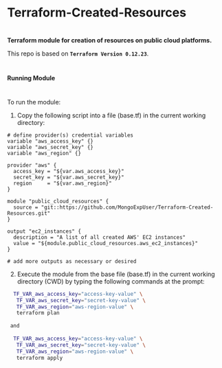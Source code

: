 #
# Terraform-Created-Resources
#

<strong>Terraform module for creation of resources on public cloud platforms.</strong>

This repo is based on <strong>```Terraform Version 0.12.23```</strong>.

#
<strong>Running Module</strong>
#

To run the module:

1) Copy the following script into a file (base.tf) in the current working directory:

```hcl
# define provider(s) credential variables
variable "aws_access_key" {}
variable "aws_secret_key" {}
variable "aws_region" {}

provider "aws" {
  access_key = "${var.aws_access_key}"
  secret_key = "${var.aws_secret_key}"
  region     = "${var.aws_region}"
}

module "public_cloud_resources" {
  source = "git::https://github.com/MongoExpUser/Terraform-Created-Resources.git"
}

output "ec2_instances" {
  description = "A list of all created AWS' EC2 instances"
  value = "${module.public_cloud_resources.aws_ec2_instances}"
}

# add more outputs as necessary or desired
```


2) Execute the module from the base file (base.tf) in the current working directory (CWD) by typing the following commands at the prompt:


```bash
  TF_VAR_aws_access_key="access-key-value" \
   TF_VAR_aws_secret_key="secret-key-value" \
   TF_VAR_aws_region="aws-region-value" \
   terraform plan
                                                                                    
 and
                                                                                    
  TF_VAR_aws_access_key="access-key-value" \
   TF_VAR_aws_secret_key="secret-key-value" \
   TF_VAR_aws_region="aws-region-value" \
   terraform apply
```
